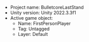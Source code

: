 <!-- UNITY CODE ASSIST INSTRUCTIONS START -->
- Project name: BulletcoreLastStand
- Unity version: Unity 2022.3.3f1
- Active game object:
  - Name: FirstPersonPlayer
  - Tag: Untagged
  - Layer: Default
<!-- UNITY CODE ASSIST INSTRUCTIONS END -->